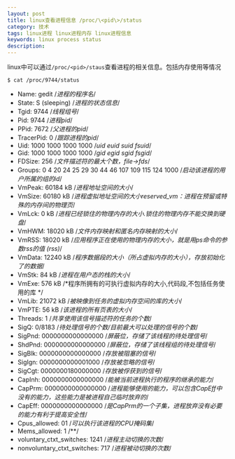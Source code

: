 ```yaml
---
layout: post
title: linux查看进程信息 /proc/\<pid\>/status 
category: 技术
tags: linux进程 linux进程内存 linux进程信息
keywords: linux process status
description: 
---
```


linux中可以通过`/proc/<pid>/staus`查看进程的相关信息。包括内存使用等情况

	$ cat /proc/9744/status

- Name: gedit /*进程的程序名*/
-  State: S (sleeping) /*进程的状态信息*/
- Tgid: 9744 /*线程组号*/
- Pid: 9744 /*进程pid*/
- PPid: 7672 /*父进程的pid*/
- TracerPid: 0 /*跟踪进程的pid*/
- Uid: 1000    1000    1000    1000 /*uid euid suid fsuid*/
- Gid: 1000    1000    1000    1000 /*gid egid sgid fsgid*/
- FDSize: 256 /*文件描述符的最大个数，file->fds*/
- Groups: 0 4 20 24 25 29 30 44 46 107 109 115 124 1000 /*启动该进程的用户所属的组的id*/
- VmPeak: 60184 kB /*进程地址空间的大小*/
- VmSize: 60180 kB /*进程虚拟地址空间的大小reserved_vm：进程在预留或特殊的内存间的物理页*/
- VmLck: 0 kB /*进程已经锁住的物理内存的大小.锁住的物理内存不能交换到硬盘*/
- VmHWM: 18020 kB /*文件内存映射和匿名内存映射的大小*/
- VmRSS: 18020 kB /*应用程序正在使用的物理内存的大小，就是用ps命令的参数rss的值 (rss)*/
- VmData: 12240 kB /*程序数据段的大小（所占虚拟内存的大小），存放初始化了的数据*/
- VmStk: 84 kB /*进程在用户态的栈的大小*/
- VmExe: 576 kB /*程序所拥有的可执行虚拟内存的大小,代码段,不包括任务使用的库 */
- VmLib: 21072 kB /*被映像到任务的虚拟内存空间的库的大小*/
- VmPTE: 56 kB /*该进程的所有页表的大小*/
- Threads: 1 /*共享使用该信号描述符的任务的个数*/
- SigQ: 0/8183 /*待处理信号的个数/目前最大可以处理的信号的个数*/
- SigPnd: 0000000000000000 /*屏蔽位，存储了该线程的待处理信号*/
- ShdPnd: 0000000000000000 /*屏蔽位，存储了该线程组的待处理信号*/
- SigBlk: 0000000000000000 /*存放被阻塞的信号*/
- SigIgn: 0000000000001000 /*存放被忽略的信号*/
- SigCgt: 0000000180000000 /*存放被俘获到的信号*/
- CapInh: 0000000000000000 /*能被当前进程执行的程序的继承的能力*/
- CapPrm: 0000000000000000 /*进程能够使用的能力，可以包含CapEff中没有的能力，这些能力是被进程自己临时放弃的*/
- CapEff: 0000000000000000 /*是CapPrm的一个子集，进程放弃没有必要的能力有利于提高安全性*/
- Cpus_allowed: 01 /*可以执行该进程的CPU掩码集*/
- Mems_allowed: 1 /**/
- voluntary_ctxt_switches: 1241 /*进程主动切换的次数*/
- nonvoluntary_ctxt_switches: 717 /*进程被动切换的次数*/